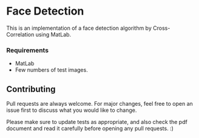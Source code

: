 # Face Detection 

This is an implementation of a face detection algorithm by Cross-Correlation using MatLab.

### Requirements
* MatLab
* Few numbers of test images.

## Contributing
Pull requests are always welcome. For major changes, feel free to open an issue first to discuss what you would like to change.

Please make sure to update tests as appropriate, and also check the pdf document and read it carefully before opening any pull requests. :)
